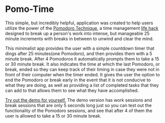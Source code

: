 # Pomo-Time

This simple, but incredibly helpful, application was created to help users utilize the power of the [Pomodoro Technique](https://francescocirillo.com/pages/pomodoro-technique), a time management [life hack](https://en.wikipedia.org/wiki/Life_hack) designed to break up a person's work into intense, but manageable 25 minute increments with breaks in between to unwind and clear the mind.

This minimalist app provides the user with a simple countdown timer that dings after 25 minutes(one Pomodoro), and then provides them with a 5 minute break.  After 4 Pomodoros it automatically prompts them to take a 15 or 30 minute break.  It also indicates the time at which the last Pomodoro, or break, ended so they can keep track of their timing in case they were not in front of their computer when the timer ended.  It gives the user the option to end the Pomodoro or break early in the event that it is not conducive to what they are doing, as well as providing a list of completed tasks that they can add to that allows them to see what they have accomplished.

[Try out the demo for yourself.](https://conkytom-pomodoro.herokuapp.com/)  The demo version has work sessions and break sessions that are only 5 seconds long just so you can test out the functionality of the Pomodoro sessions, and see that after 4 of them the user is allowed to take a 15 or 30 minute break.
